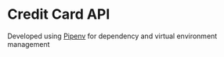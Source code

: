 # Credit Card API

Developed using [Pipenv](https://pipenv.pypa.io/en/latest/) for dependency and virtual environment management